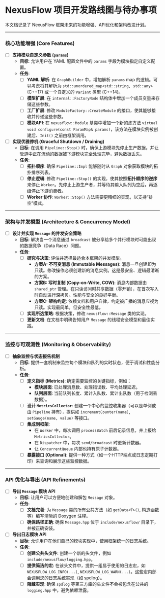 
# NexusFlow 项目开发路线图与待办事项

本文档记录了 NexusFlow 框架未来的功能增强、API优化和架构改进计划。

---

### 核心功能增强 (Core Features)

-   [ ] **支持模块自定义参数 (`params`)**
    -   **目标**: 允许用户在 YAML 配置文件中的 `params` 字段为模块指定自定义配置。
    -   **任务**:
        -   [ ] **YAML 解析**: 在 `GraphBuilder` 中，增加解析 `params` map 的逻辑。可以考虑将其解析为 `std::unordered_map<std::string, std::any>` (C++17) 或一个自定义的 `Variant` 类型 (C++14)。
        -   [ ] **模型扩展**: 在 `internal::FactoryNode` 结构体中增加一个成员变量来存储这些参数。
        -   [ ] **工厂扩展**: 修改 `ModuleFactory::CreateModule` 的接口，使其能够接收并传递这些参数。
        -   [ ] **模块API**: 在 `nexusflow::Module` 基类中增加一个新的虚方法 `virtual void configure(const ParamMap& params)`，该方法在模块实例被创建后、`Init()` 之前由框架调用。

-   [ ] **实现优雅停机 (Graceful Shutdown / Draining)**
    -   **目标**: 在调用 `Pipeline::Stop()` 时，确保上游模块先停止生产数据，并让管道中正在流动的数据被下游模块完全处理完毕，避免数据丢失。
    -   **任务**:
        -   [ ] **拓扑顺序**: 确保 `Pipeline::Impl` 能够随时从 `Graph` 对象获取模块的拓扑排序列表。
        -   [ ] **停止逻辑**: 修改 `Pipeline::Stop()` 的实现，使其按照**拓扑顺序的逆序**来停止 `Worker`。先停止上游生产者，并等待其输入队列为空后，再逐级停止下游消费者。
        -   [ ] **Worker 协作**: `Worker::Stop()` 方法需要更精细的实现，以支持“排空”模式。

---

### 架构与并发模型 (Architecture & Concurrency Model)

-   [ ] **设计并实现 `Message` 的并发安全策略**
    -   **目标**: 解决当一个消息通过 `broadcast` 被分享给多个并行模块时可能出现的数据竞争（Data Race）问题。
    -   **任务**:
        -   [ ] **研究与决策**: 评估并选择最适合本框架的并发模型。
            -   **方案A: 不可变消息 (Immutable Messages)**: 消息一旦创建即为只读。修改操作必须创建新的消息实例。这是最安全、逻辑最清晰的方案。
            -   **方案B: 写时复制 (Copy-on-Write, COW)**: 消息内部数据由 `shared_ptr` 管理。在只读访问时共享数据（零开销），在首次写入时自动进行深拷贝。性能与安全的良好平衡。
            -   **方案C: 架构约定**: 依赖文档和用户自律，约定被广播的消息应视为只读。实现最简单，但安全性最低。
        -   [ ] **实现所选策略**: 根据决策，修改 `nexusflow::Message` 类的实现。
        -   [ ] **更新文档**: 在文档中明确告知用户 `Message` 的线程安全模型和最佳实践。

---

### 监控与可观测性 (Monitoring & Observability)

-   [ ] **抽象监控与状态报告机制**
    -   **目标**: 提供一套机制来监控每个模块和队列的实时状态，便于调试和性能分析。
    -   **任务**:
        -   [ ] **定义指标 (Metrics)**: 确定需要监控的关键指标，例如：
            -   **模块层面**: 已处理消息数、处理错误数、平均处理延迟。
            -   **队列层面**: 当前队列长度、累计入队数、累计出队数（用于检测丢数据）。
        -   [ ] **设计 `MetricsCollector`**: 创建一个中心的监控收集器（可以是单例或由 `Pipeline` 持有），提供如 `incrementCounter(name)`, `setGauge(name, value)` 等接口。
        -   [ ] **集成到框架**:
            -   在 `Worker` 中，每次调用 `processBatch` 前后记录信息，并上报给 `MetricsCollector`。
            -   在 `Dispatcher` 中，每次 `send/broadcast` 时更新计数器。
            -   让 `ConcurrentQueue` 内部也持有原子计数器。
        -   [ ] **暴露接口 (Optional)**: 提供一种方式（如一个HTTP端点或日志定期打印）来查询和展示这些监控数据。

---

### API 优化与导出 (API Refinements)

-   [ ] **导出 `Message` 模块 API**
    -   **目标**: 让用户可以方便地创建和解包 `Message` 对象。
    -   **任务**:
        -   [ ] **文档完善**: 为 `Message` 类的所有公共方法（如 `getData<T>()`, 构造函数等）编写清晰的 Doxygen 注释。
        -   [ ] **确保路径正确**: 确保 `Message.hpp` 位于 `include/nexusflow/` 目录下，并被正确安装。

-   [ ] **导出日志模块 API**
    -   **目标**: 允许用户在他们自己的模块实现中，使用框架统一的日志系统。
    -   **任务**:
        -   [ ] **创建公共头文件**: 创建一个新的头文件，例如 `include/nexusflow/logging.hpp`。
        -   [ ] **提供简洁的宏**: 在该头文件中，提供一组易于使用的日志宏，如 `NEXUSFLOW_LOG_INFO(...)`, `NEXUSFLOW_LOG_WARN(...)`。这些宏内部会调用您的日志系统实现（如 spdlog）。
        -   [ ] **隐藏实现**: 确保 `spdlog` 等第三方库的头文件不会被包含在公共的 `logging.hpp` 中，避免依赖泄露。